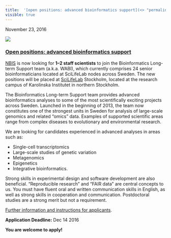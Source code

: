 ```yaml
---
title:  '[open positions: advanced bioinformatics support](<> "permalink for open positions: advanced bioinformatics support")'
visible: true
---
```

    

November 23, 2016

[![](/assets/img/logos/icon-share-twitter.png)](<https://twitter.com/share?url=https://nbis.se/news/2016/11/23/ltspositions/> "Tweet it!")

###  [Open positions: advanced bioinformatics support](<> "Permalink for Open positions: advanced bioinformatics support")

[NBIS](<https://nbis.se>) is now looking for **1–2 staff scientists** to join the Bioinformatics Long-term Support team (a.k.a. WABI), which currently comprises 24 senior bioinformaticians located at SciLifeLab nodes across Sweden. The new positions will be placed at [SciLifeLab](<https://www.scilifelab.se/>) Stockholm, located at the research campus of Karolinska Institutet in northern Stockholm.

The Bioinformatics Long-term Support team provides advanced bioinformatics analyses to some of the most scientifically exciting projects across Sweden. Launched in the beginning of 2013, the team now constitutes one of the strongest units in Sweden for analysis of large-scale genomics and related “omics” data. Examples of supported scientific areas range from complex diseases to evolutionary and environmental research.

We are looking for candidates experienced in advanced analyses in areas such as:

  * Single-cell transcriptomics
  * Large-scale studies of genetic variation
  * Metagenomics
  * Epigenetics
  * Integrative bioinformatics.



Strong skills in experimental design and software development are also beneficial. “Reproducible research” and “FAIR data” are central concepts to us. You must have fluent oral and written communication skills in English, as well as strong skills in cooperation and communication. Postdoctoral studies are a strong merit but not a requirement.

[Further information and instructions for applicants](<http://www.su.se/english/about/vacancies/vacancies-new-list?rmpage=job&rmjob=2274&rmlang=UK>).

**Application Deadline:** Dec 14 2016

**You are welcome to apply!**
